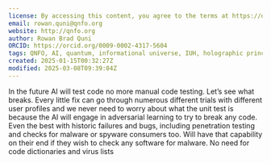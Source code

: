 ```yaml
---
license: By accessing this content, you agree to the terms at https://qnfo.org/LICENSE
email: rowan.quni@qnfo.org
website: http://qnfo.org
author: Rowan Brad Quni
ORCID: https://orcid.org/0009-0002-4317-5604
tags: QNFO, AI, quantum, informational universe, IUH, holographic principle
created: 2025-01-15T00:32:27Z
modified: 2025-03-08T09:39:04Z
---
```


In the future AI will test code no more manual code testing. Let’s see what breaks. Every little fix can go through numerous different trials with different user profiles and we never need to worry about what the unit test is because the AI will engage in adversarial learning to try to break any code. Even the best with historic failures and bugs, including penetration testing and checks for malware or spyware consumers too. Will have that capability on their end if they wish to check any software for malware. No need for code dictionaries and virus lists
